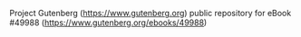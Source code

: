 Project Gutenberg (https://www.gutenberg.org) public repository for
eBook #49988 (https://www.gutenberg.org/ebooks/49988)
